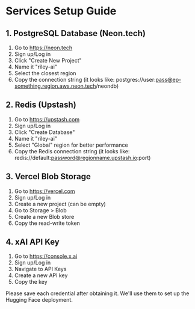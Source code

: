 # Services Setup Guide

## 1. PostgreSQL Database (Neon.tech)
1. Go to https://neon.tech
2. Sign up/Log in
3. Click "Create New Project"
4. Name it "riley-ai"
5. Select the closest region
6. Copy the connection string (it looks like: postgres://user:pass@ep-something.region.aws.neon.tech/neondb)

## 2. Redis (Upstash)
1. Go to https://upstash.com
2. Sign up/Log in
3. Click "Create Database"
4. Name it "riley-ai"
5. Select "Global" region for better performance
6. Copy the Redis connection string (it looks like: redis://default:password@regionname.upstash.io:port)

## 3. Vercel Blob Storage
1. Go to https://vercel.com
2. Sign up/Log in
3. Create a new project (can be empty)
4. Go to Storage > Blob
5. Create a new Blob store
6. Copy the read-write token

## 4. xAI API Key
1. Go to https://console.x.ai
2. Sign up/Log in
3. Navigate to API Keys
4. Create a new API key
5. Copy the key

Please save each credential after obtaining it. We'll use them to set up the Hugging Face deployment.
